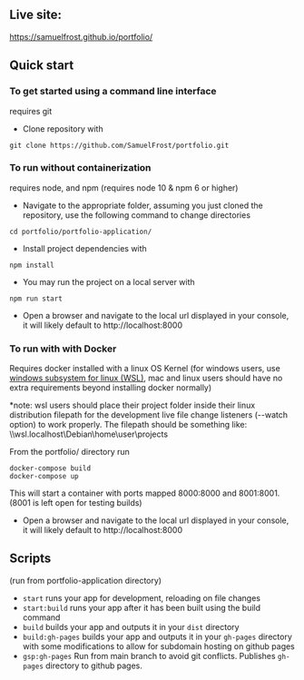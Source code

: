 ## Live site:
https://samuelfrost.github.io/portfolio/

## Quick start
### To get started using a command line interface
requires git
- Clone repository with
```
git clone https://github.com/SamuelFrost/portfolio.git
```
### To run without containerization
requires node, and npm (requires node 10 & npm 6 or higher)

- Navigate to the appropriate folder, assuming you just cloned the repository, use the following command to change directories
```
cd portfolio/portfolio-application/
```
- Install project dependencies with
```
npm install
```
- You may run the project on a local server with
```
npm run start
```
- Open a browser and navigate to the local url displayed in your console, it will likely default to http://localhost:8000

### To run with with Docker
Requires docker installed with a linux OS Kernel (for windows users, use [windows subsystem for linux (WSL)](https://learn.microsoft.com/en-us/windows/wsl/install), mac and linux users should have no extra requirements beyond installing docker normally)

*note: wsl users should place their project folder inside their linux distribution filepath for the development live file change listeners (--watch option) to work properly. The filepath should be something like: \\\\wsl.localhost\Debian\home\user\projects

From the portfolio/ directory run
```
docker-compose build
docker-compose up
```
This will start a container with ports mapped 8000:8000 and 8001:8001. (8001 is left open for testing builds)

- Open a browser and navigate to the local url displayed in your console, it will likely default to http://localhost:8000


## Scripts 
(run from portfolio-application directory)

- `start` runs your app for development, reloading on file changes
- `start:build` runs your app after it has been built using the build command
- `build` builds your app and outputs it in your `dist` directory
- `build:gh-pages` builds your app and outputs it in your `gh-pages` directory with some modifications to allow for subdomain hosting on github pages
- `gsp:gh-pages` Run from main branch to avoid git conflicts. Publishes `gh-pages` directory to github pages.